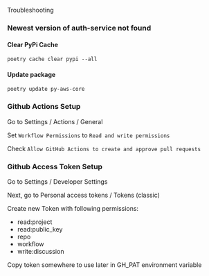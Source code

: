 Troubleshooting

### Newest version of auth-service not found

#### Clear PyPi Cache

```
poetry cache clear pypi --all
```

#### Update package

```
poetry update py-aws-core
```

### Github Actions Setup

Go to Settings / Actions / General

Set ```Workflow Permissions``` to ```Read and write permissions```

Check ```Allow GitHub Actions to create and approve pull requests```

### Github Access Token Setup

Go to Settings / Developer Settings


Next, go to Personal access tokens / Tokens (classic)

Create new Token with following permissions:

* read:project
* read:public_key
* repo
* workflow
* write:discussion

Copy token somewhere to use later in GH_PAT environment variable


